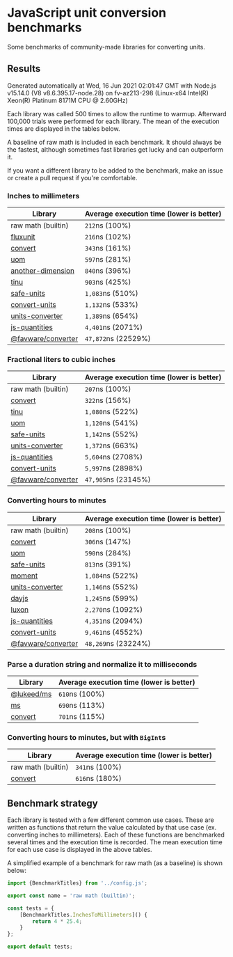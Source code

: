 # JavaScript unit conversion benchmarks

Some benchmarks of community-made libraries for converting units.

## Results

<!-- beginblock(results) -->

Generated automatically at Wed, 16 Jun 2021 02:01:47 GMT with Node.js v15.14.0 (V8 v8.6.395.17-node.28) on fv-az213-298 (Linux-x64 Intel(R) Xeon(R) Platinum 8171M CPU @ 2.60GHz)

Each library was called 500 times to allow the runtime to warmup.
Afterward 100,000 trials were performed for each library.
The mean of the execution times are displayed in the tables below.

A baseline of raw math is included in each benchmark.
It should always be the fastest, although sometimes fast libraries get lucky and can outperform it.

If you want a different library to be added to the benchmark, make an issue or create a pull request if you're comfortable.

### Inches to millimeters

| Library                                                            | Average execution time (lower is better) |
| ------------------------------------------------------------------ | ---------------------------------------- |
| raw math (builtin)                                                 | `212`ns (100%)                           |
| [fluxunit](https://npmjs.com/package/fluxunit)                     | `216`ns (102%)                           |
| [convert](https://npmjs.com/package/convert)                       | `343`ns (161%)                           |
| [uom](https://npmjs.com/package/uom)                               | `597`ns (281%)                           |
| [another-dimension](https://npmjs.com/package/another-dimension)   | `840`ns (396%)                           |
| [tinu](https://npmjs.com/package/tinu)                             | `903`ns (425%)                           |
| [safe-units](https://npmjs.com/package/safe-units)                 | `1,083`ns (510%)                         |
| [convert-units](https://npmjs.com/package/convert-units)           | `1,132`ns (533%)                         |
| [units-converter](https://npmjs.com/package/units-converter)       | `1,389`ns (654%)                         |
| [js-quantities](https://npmjs.com/package/js-quantities)           | `4,401`ns (2071%)                        |
| [@favware/converter](https://npmjs.com/package/@favware/converter) | `47,872`ns (22529%)                      |

### Fractional liters to cubic inches

| Library                                                            | Average execution time (lower is better) |
| ------------------------------------------------------------------ | ---------------------------------------- |
| raw math (builtin)                                                 | `207`ns (100%)                           |
| [convert](https://npmjs.com/package/convert)                       | `322`ns (156%)                           |
| [tinu](https://npmjs.com/package/tinu)                             | `1,080`ns (522%)                         |
| [uom](https://npmjs.com/package/uom)                               | `1,120`ns (541%)                         |
| [safe-units](https://npmjs.com/package/safe-units)                 | `1,142`ns (552%)                         |
| [units-converter](https://npmjs.com/package/units-converter)       | `1,372`ns (663%)                         |
| [js-quantities](https://npmjs.com/package/js-quantities)           | `5,604`ns (2708%)                        |
| [convert-units](https://npmjs.com/package/convert-units)           | `5,997`ns (2898%)                        |
| [@favware/converter](https://npmjs.com/package/@favware/converter) | `47,905`ns (23145%)                      |

### Converting hours to minutes

| Library                                                            | Average execution time (lower is better) |
| ------------------------------------------------------------------ | ---------------------------------------- |
| raw math (builtin)                                                 | `208`ns (100%)                           |
| [convert](https://npmjs.com/package/convert)                       | `306`ns (147%)                           |
| [uom](https://npmjs.com/package/uom)                               | `590`ns (284%)                           |
| [safe-units](https://npmjs.com/package/safe-units)                 | `813`ns (391%)                           |
| [moment](https://npmjs.com/package/moment)                         | `1,084`ns (522%)                         |
| [units-converter](https://npmjs.com/package/units-converter)       | `1,146`ns (552%)                         |
| [dayjs](https://npmjs.com/package/dayjs)                           | `1,245`ns (599%)                         |
| [luxon](https://npmjs.com/package/luxon)                           | `2,270`ns (1092%)                        |
| [js-quantities](https://npmjs.com/package/js-quantities)           | `4,351`ns (2094%)                        |
| [convert-units](https://npmjs.com/package/convert-units)           | `9,461`ns (4552%)                        |
| [@favware/converter](https://npmjs.com/package/@favware/converter) | `48,269`ns (23224%)                      |

### Parse a duration string and normalize it to milliseconds

| Library                                            | Average execution time (lower is better) |
| -------------------------------------------------- | ---------------------------------------- |
| [@lukeed/ms](https://npmjs.com/package/@lukeed/ms) | `610`ns (100%)                           |
| [ms](https://npmjs.com/package/ms)                 | `690`ns (113%)                           |
| [convert](https://npmjs.com/package/convert)       | `701`ns (115%)                           |

### Converting hours to minutes, but with `BigInt`s

| Library                                      | Average execution time (lower is better) |
| -------------------------------------------- | ---------------------------------------- |
| raw math (builtin)                           | `341`ns (100%)                           |
| [convert](https://npmjs.com/package/convert) | `616`ns (180%)                           |

<!-- endblock(results) -->

## Benchmark strategy

Each library is tested with a few different common use cases.
These are written as functions that return the value calculated by that use case (ex. converting inches to millimeters).
Each of these functions are benchmarked several times and the execution time is recorded.
The mean execution time for each use case is displayed in the above tables.

A simplified example of a benchmark for raw math (as a baseline) is shown below:

```js
import {BenchmarkTitles} from '../config.js';

export const name = 'raw math (builtin)';

const tests = {
	[BenchmarkTitles.InchesToMillimeters]() {
		return 4 * 25.4;
	}
};

export default tests;
```
